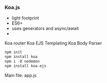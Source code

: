 ### Koa.js

- light footprint
- ES6+
- uses generators and async/await
- 

Koa router
Koa EJS Templating
Koa Body Parser

```javascript
npm init
npm install koa
npm i -D nodemon
npm install koa-ejs
```

Main file: app.js
